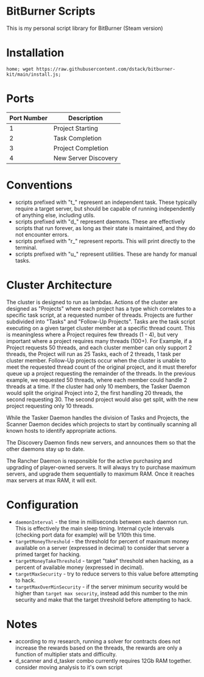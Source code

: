 # BitBurner Scripts

This is my personal script library for BitBurner (Steam version)

# Installation
```
home; wget https://raw.githubusercontent.com/dstack/bitburner-kit/main/install.js;
```

# Ports

| Port Number | Description          |
| ----------- | -----------          |
| 1           | Project Starting     |
| 2           | Task Completion      |
| 3           | Project Completion   |
| 4           | New Server Discovery |

# Conventions
- scripts prefixed with "t_" represent an independent task.  These typically require a target server, but should be capable of running independently of anything else, including utils.
- scripts prefixed with "d_" represent daemons.  These are effectively scripts that run forever, as long as their state is maintained, and they do not encounter errors.
- scripts prefixed with "r_" represent reports.  This will print directly to the terminal.
- scripts prefixed with "u_" represent utilities.  These are handy for manual tasks.

# Cluster Architecture
The cluster is designed to run as lambdas.  Actions of the cluster are designed as "Projects" where each project has a type which correlates to a specific task script, at a requested number of threads.  Projects are further subdivided into "Tasks" and "Follow-Up Projects".  Tasks are the task script executing on a given target cluster member at a specific thread count.  This is meaningless where a Project requires few threads (1 - 4), but very important where a project requires many threads (100+).  For Example, if a Project requests 50 threads, and each cluster member can only support 2 threads, the Project will run as 25 Tasks, each of 2 threads, 1 task per cluster member.  Follow-Up projects occur when the cluster is unable to meet the requested thread count of the original project, and it must therefor queue up a project requesting the remainder of the threads.  In the previous example, we requested 50 threads, where each member could handle 2 threads at a time.  If the cluster had only 10 members, the Tasker Daemon would split the original Project into 2, the first handling 20 threads, the second requesting 30.  The second project would also get split, with the new project requesting only 10 threads.

While the Tasker Daemon handles the division of Tasks and Projects, the Scanner Daemon decides which projects to start by continually scanning all known hosts to identify appropriate actions.

The Discovery Daemon finds new servers, and announces them so that the other daemons stay up to date.

The Rancher Daemon is responsible for the active purchasing and upgrading of player-owned servers.  It will always try to purchase maximum servers, and upgrade them sequentially to maximum RAM.  Once it reaches max servers at max RAM, it will exit.

# Configuration
- `daemonInterval` - the time in milliseconds between each daemon run.  This is effectively the main sleep timing.  Internal cycle intervals (checking port data for example) will be 1/10th this time.
- `targetMoneyThreshold` - the threshold for percent of maximum money available on a server (expressed in decimal) to consider that server a primed target for hacking.
- `targetMoneyTakeThreshold` - target "take" threshold when hacking, as a percent of available money (expressed in decimal).
- `targetMaxSecurity` - try to reduce servers to this value before attempting to hack.
- `targetMaxOverMinSecurity` - if the server minimum security would be higher than `target max security`, instead add this number to the min security and make that the target threshold before attempting to hack.

# Notes

- according to my research, running a solver for contracts does not increase the rewards based on the threads, the rewards are only a function of multiplier stats and difficulty.
- d_scanner and d_tasker combo currently requires 12Gb RAM together.  consider moving analysis to it's own script
